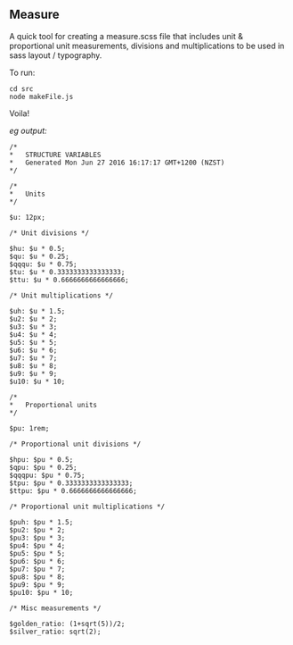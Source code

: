 ## Measure
A quick tool for creating a measure.scss file that includes unit & proportional unit measurements, divisions and multiplications to be used in sass layout / typography.

To run:

```
cd src
node makeFile.js
```

Voila!

*eg output:*

```
/*
*   STRUCTURE VARIABLES
*   Generated Mon Jun 27 2016 16:17:17 GMT+1200 (NZST)
*/

/*
*   Units
*/

$u: 12px;

/* Unit divisions */

$hu: $u * 0.5;
$qu: $u * 0.25;
$qqqu: $u * 0.75;
$tu: $u * 0.3333333333333333;
$ttu: $u * 0.6666666666666666;

/* Unit multiplications */

$uh: $u * 1.5;
$u2: $u * 2;
$u3: $u * 3;
$u4: $u * 4;
$u5: $u * 5;
$u6: $u * 6;
$u7: $u * 7;
$u8: $u * 8;
$u9: $u * 9;
$u10: $u * 10;

/*
*   Proportional units
*/

$pu: 1rem;

/* Proportional unit divisions */

$hpu: $pu * 0.5;
$qpu: $pu * 0.25;
$qqqpu: $pu * 0.75;
$tpu: $pu * 0.3333333333333333;
$ttpu: $pu * 0.6666666666666666;

/* Proportional unit multiplications */

$puh: $pu * 1.5;
$pu2: $pu * 2;
$pu3: $pu * 3;
$pu4: $pu * 4;
$pu5: $pu * 5;
$pu6: $pu * 6;
$pu7: $pu * 7;
$pu8: $pu * 8;
$pu9: $pu * 9;
$pu10: $pu * 10;

/* Misc measurements */

$golden_ratio: (1+sqrt(5))/2;
$silver_ratio: sqrt(2);


```
